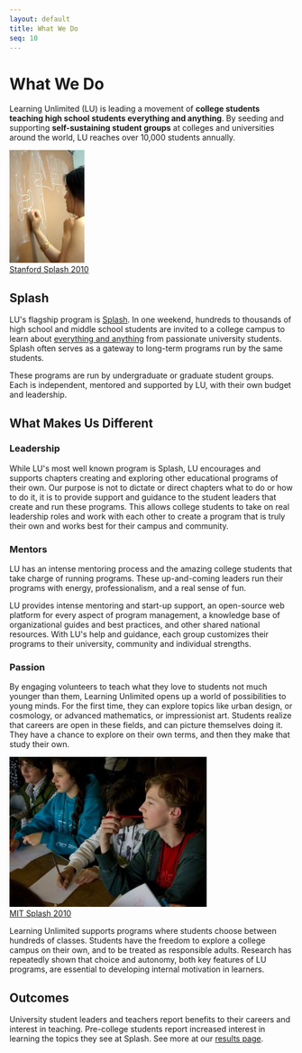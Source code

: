 ```yaml
---
layout: default
title: What We Do
seq: 10
---
```


# What We Do

Learning Unlimited (LU) is leading a movement of **college students teaching high school students everything and anything**.  By seeding and supporting **self-sustaining student groups** at colleges and universities around the world, LU reaches over 10,000 students annually.

<div class="floatleft imagebox"><img src="/media/images/photos/chalkboard.jpg" width="133" height="200" alt="Chalkboard"><br><a href="/current-programs">Stanford Splash 2010</a></div>

## Splash
LU's flagship program is [Splash](/current-programs). In one weekend, hundreds to thousands of high school and middle school students are invited to a college campus to learn about [everything and anything](/current-programs/classes) from passionate university students. Splash often serves as a gateway to long-term programs run by the same students.

These programs are run by undergraduate or graduate student groups. Each is independent, mentored and supported by LU, with their own budget and leadership.

## What Makes Us Different

### Leadership
While LU's most well known program is Splash, LU encourages and supports chapters creating and exploring other educational programs of their own. Our purpose is not to dictate or direct chapters what to do or how to do it, it is to provide support and guidance to the student leaders that create and run these programs. This allows college students to take on real leadership roles and work with each other to create a program that is truly their own and works best for their campus and community.

### Mentors
LU has an intense mentoring process and the amazing college students that take charge of running programs. These up-and-coming leaders run their programs with energy, professionalism, and a real sense of fun.

LU provides intense mentoring and start-up support, an open-source web platform for every aspect of program management, a knowledge base of organizational guides and best practices, and other shared national resources. With LU's help and guidance, each group customizes their programs to their university, community and individual strengths.

### Passion
By engaging volunteers to teach what they love to students not much younger than them, Learning Unlimited opens up a world of possibilities to young minds. For the first time, they can explore topics like urban design, or cosmology, or advanced mathematics, or impressionist art. Students realize that careers are open in these fields, and can picture themselves doing it. They have a chance to explore on their own terms, and then they make that study their own.

<div class="floatright imagebox"><img src="/media/images/photos/passion.jpg" width="350" height="266" alt="Students in class"><br><a href="/current-programs">MIT Splash 2010</a></div>

Learning Unlimited supports programs where students choose between hundreds of classes. Students have the freedom to explore a college campus on their own, and to be treated as responsible adults. Research has repeatedly shown that choice and autonomy, both key features of LU programs, are essential to developing internal motivation in learners.

<div style="clear: left;"></div>

## Outcomes

University student leaders and teachers report benefits to their careers and interest in teaching.  Pre-college students report increased interest in learning the topics they see at Splash.  See more at our [results page](/about/results).

